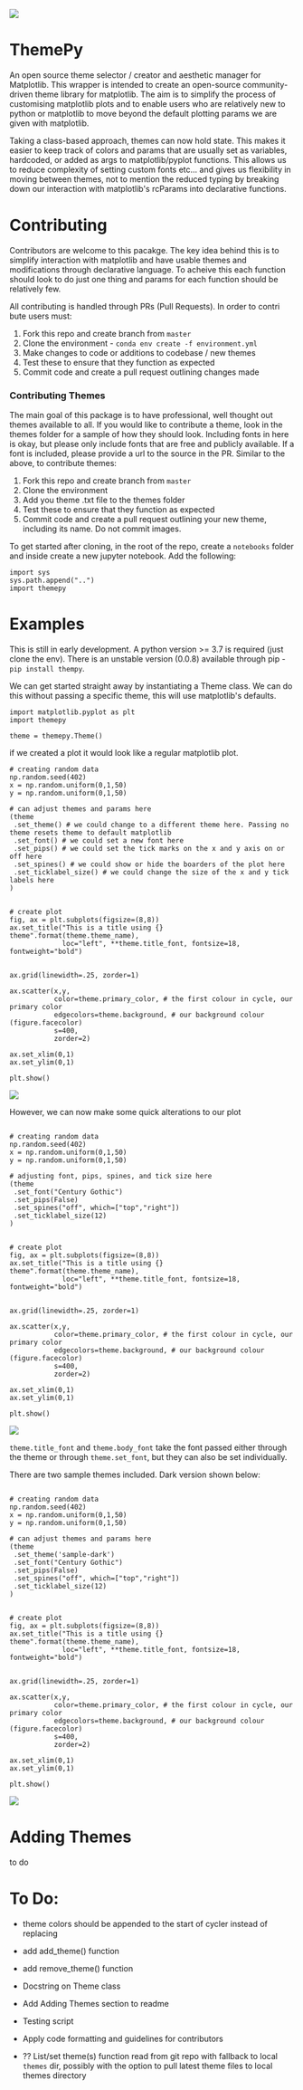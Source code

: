 [![](https://img.shields.io/badge/PyPi%20latest%20relsease-v0.0.8-brightgreen)](https://pypi.org/project/themepy/)

# ThemePy

An open source theme selector / creator and aesthetic manager for Matplotlib. This wrapper is intended to create an open-source community-driven theme library for matplotlib. The aim is to simplify the process of customising matplotlib plots and to enable users who are relatively new to python or matplotlib to move beyond the default plotting params we are given with matplotlib.

Taking a class-based approach, themes can now hold state. This makes it easier to keep track of colors and params that are usually set as variables, hardcoded, or added as args to matplotlib/pyplot functions. This allows us to reduce complexity of setting custom fonts etc... and gives us flexibility in moving between themes, not to mention the reduced typing by breaking down our interaction with matplotlib's rcParams into declarative functions.

# Contributing

Contributors are welcome to this pacakge. The key idea behind this is to simplify interaction with matplotlib and have usable themes and modifications through declarative language. To acheive this each function should look to do just one thing and params for each function should be relatively few.

All contributing is handled through PRs (Pull Requests). In order to contri bute users must:
1. Fork this repo and create branch from `master`
2. Clone the environment - `conda env create -f environment.yml`
3. Make changes to code or additions to codebase / new themes
4. Test these to ensure that they function as expected
5. Commit code and create a pull request outlining changes made

### Contributing Themes
The main goal of this package is to have professional, well thought out themes available to all. If you would like to contribute a theme, look in the themes folder for a sample of how they should look. Including fonts in here is okay, but please only include fonts that are free and publicly available. If a font is included, please provide a url to the source in the PR. Similar to the above, to contribute themes:

1. Fork this repo and create branch from `master`
2. Clone the environment 
3. Add you theme .txt file to the themes folder
4. Test these to ensure that they function as expected
5. Commit code and create a pull request outlining your new theme, including its name. Do not commit images.


To get started after cloning, in the root of the repo, create a `notebooks` folder and inside create a new jupyter notebook. Add the following:

```
import sys
sys.path.append("..")
import themepy
```




# Examples

This is still in early development. A python version >= 3.7 is required (just clone the env). There is an unstable version (0.0.8) available through pip - `pip install thempy`.

We can get started straight away by instantiating a Theme class. We can do this without passing a specific theme, this will use matplotlib's defaults.

```
import matplotlib.pyplot as plt
import themepy

theme = themepy.Theme()
```

if we created a plot it would look like a regular matplotlib plot. 

```
# creating random data
np.random.seed(402)
x = np.random.uniform(0,1,50)
y = np.random.uniform(0,1,50)

# can adjust themes and params here
(theme
 .set_theme() # we could change to a different theme here. Passing no theme resets theme to default matplotlib
 .set_font() # we could set a new font here
 .set_pips() # we could set the tick marks on the x and y axis on or off here
 .set_spines() # we could show or hide the boarders of the plot here
 .set_ticklabel_size() # we could change the size of the x and y tick labels here
)


# create plot
fig, ax = plt.subplots(figsize=(8,8))
ax.set_title("This is a title using {} theme".format(theme.theme_name),
             loc="left", **theme.title_font, fontsize=18, fontweight="bold")


ax.grid(linewidth=.25, zorder=1)

ax.scatter(x,y,
           color=theme.primary_color, # the first colour in cycle, our primary color 
           edgecolors=theme.background, # our background colour (figure.facecolor)
           s=400,
           zorder=2)

ax.set_xlim(0,1)
ax.set_ylim(0,1)

plt.show()

```

![](sample/standard_mpl.png)

However, we can now make some quick alterations to our plot

```

# creating random data
np.random.seed(402)
x = np.random.uniform(0,1,50)
y = np.random.uniform(0,1,50)

# adjusting font, pips, spines, and tick size here
(theme
 .set_font("Century Gothic")
 .set_pips(False)
 .set_spines("off", which=["top","right"])
 .set_ticklabel_size(12)
)


# create plot
fig, ax = plt.subplots(figsize=(8,8))
ax.set_title("This is a title using {} theme".format(theme.theme_name),
             loc="left", **theme.title_font, fontsize=18, fontweight="bold")


ax.grid(linewidth=.25, zorder=1)

ax.scatter(x,y,
           color=theme.primary_color, # the first colour in cycle, our primary color 
           edgecolors=theme.background, # our background colour (figure.facecolor)
           s=400,
           zorder=2)

ax.set_xlim(0,1)
ax.set_ylim(0,1)

plt.show()

```
![](sample/adjusted_mpl.png)

`theme.title_font` and `theme.body_font` take the font passed either through the theme or through `theme.set_font`, but they can also be set individually.

There are two sample themes included. Dark version shown below:
```

# creating random data
np.random.seed(402)
x = np.random.uniform(0,1,50)
y = np.random.uniform(0,1,50)

# can adjust themes and params here
(theme
 .set_theme('sample-dark')
 .set_font("Century Gothic")
 .set_pips(False)
 .set_spines("off", which=["top","right"]) 
 .set_ticklabel_size(12)
)


# create plot
fig, ax = plt.subplots(figsize=(8,8))
ax.set_title("This is a title using {} theme".format(theme.theme_name),
             loc="left", **theme.title_font, fontsize=18, fontweight="bold")


ax.grid(linewidth=.25, zorder=1)

ax.scatter(x,y,
           color=theme.primary_color, # the first colour in cycle, our primary color 
           edgecolors=theme.background, # our background colour (figure.facecolor)
           s=400,
           zorder=2)

ax.set_xlim(0,1)
ax.set_ylim(0,1)

plt.show()

```

![](sample/adjusted_mpl_dark.png)



# Adding Themes

to do
# To Do:

- theme colors should be appended to the start of cycler instead of replacing
- add add_theme() function
- add remove_theme() function
- Docstring on Theme class
- Add Adding Themes section to readme
- Testing script
- Apply code formatting and guidelines for contributors

- ?? List/set theme(s) function read from git repo with fallback to local `themes` dir, possibly with the option to pull latest theme files to local themes directory
